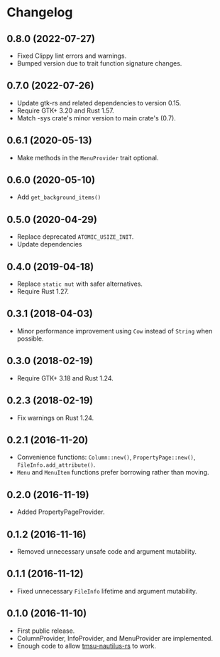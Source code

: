 # Changelog

## 0.8.0 (2022-07-27)

* Fixed Clippy lint errors and warnings.
* Bumped version due to trait function signature changes.

## 0.7.0 (2022-07-26)

* Update gtk-rs and related dependencies to version 0.15.
* Require GTK+ 3.20 and Rust 1.57.
* Match -sys crate's minor version to main crate's (0.7).

## 0.6.1 (2020-05-13)

* Make methods in the `MenuProvider` trait optional.

## 0.6.0 (2020-05-10)

* Add `get_background_items()`

## 0.5.0 (2020-04-29)

* Replace deprecated `ATOMIC_USIZE_INIT`.
* Update dependencies

## 0.4.0 (2019-04-18)

* Replace `static mut` with safer alternatives.
* Require Rust 1.27.

## 0.3.1 (2018-04-03)

* Minor performance improvement using `Cow` instead of `String` when possible.

## 0.3.0 (2018-02-19)

* Require GTK+ 3.18 and Rust 1.24.

## 0.2.3 (2018-02-19)

* Fix warnings on Rust 1.24.

## 0.2.1 (2016-11-20)

* Convenience functions: `Column::new()`, `PropertyPage::new()`, `FileInfo.add_attribute()`.
* `Menu` and `MenuItem` functions prefer borrowing rather than moving.

## 0.2.0 (2016-11-19)

* Added PropertyPageProvider.

## 0.1.2 (2016-11-16)

* Removed unnecessary unsafe code and argument mutability.

## 0.1.1 (2016-11-12)

* Fixed unnecessary `FileInfo` lifetime and argument mutability.

## 0.1.0 (2016-11-10)

* First public release.
* ColumnProvider, InfoProvider, and MenuProvider are implemented.
* Enough code to allow [tmsu-nautilus-rs](https://github.com/talklittle/tmsu-nautilus-rs) to work.
